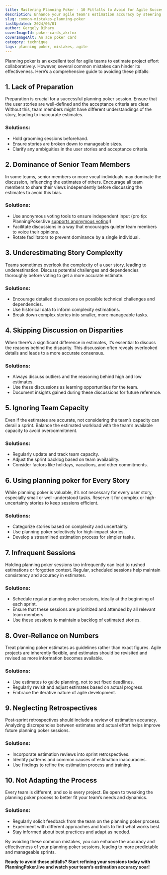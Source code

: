 ```yaml
---
title: Mastering Planning Poker - 10 Pitfalls to Avoid for Agile Success
description: Enhance your agile team's estimation accuracy by steering clear of these 10 common mistakes in Planning Poker. Discover solutions to boost collaboration and efficiency in your sprint planning sessions.
slug: common-mistakes-planning-poker
lastUpdated: 2024/06/01
author: Gergely Bihary
coverImageId: poker-cards_akrfnx
coverImageAlt: An ace poker card
category: technique
tags: planning poker, mistakes, agile
---
```


Planning poker is an excellent tool for agile teams to estimate project effort collaboratively. However, several common mistakes can hinder its effectiveness. Here’s a comprehensive guide to avoiding these pitfalls:

## 1. Lack of Preparation

Preparation is crucial for a successful planning poker session. Ensure that the user stories are well-defined and the acceptance criteria are clear. Without this, team members might have different understandings of the story, leading to inaccurate estimates.

### Solutions:

- Hold grooming sessions beforehand.
- Ensure stories are broken down to manageable sizes.
- Clarify any ambiguities in the user stories and acceptance criteria.

## 2. Dominance of Senior Team Members

In some teams, senior members or more vocal individuals may dominate the discussion, influencing the estimates of others. Encourage all team members to share their views independently before discussing the estimates to avoid this bias.

### Solutions:

- Use anonymous voting tools to ensure independent input (pro tip: PlanningPoker.live [supports anonymous voting](https://planningpoker.live/features)!)
- Facilitate discussions in a way that encourages quieter team members to voice their opinions.
- Rotate facilitators to prevent dominance by a single individual.

## 3. Underestimating Story Complexity

Teams sometimes overlook the complexity of a user story, leading to underestimation. Discuss potential challenges and dependencies thoroughly before voting to get a more accurate estimate.

### Solutions:

- Encourage detailed discussions on possible technical challenges and dependencies.
- Use historical data to inform complexity estimations.
- Break down complex stories into smaller, more manageable tasks.

## 4. Skipping Discussion on Disparities

When there’s a significant difference in estimates, it’s essential to discuss the reasons behind the disparity. This discussion often reveals overlooked details and leads to a more accurate consensus.

### Solutions:

- Always discuss outliers and the reasoning behind high and low estimates.
- Use these discussions as learning opportunities for the team.
- Document insights gained during these discussions for future reference.

## 5. Ignoring Team Capacity

Even if the estimates are accurate, not considering the team’s capacity can derail a sprint. Balance the estimated workload with the team’s available capacity to avoid overcommitment.

### Solutions:

- Regularly update and track team capacity.
- Adjust the sprint backlog based on team availability.
- Consider factors like holidays, vacations, and other commitments.

## 6. Using planning poker for Every Story

While planning poker is valuable, it’s not necessary for every user story, especially small or well-understood tasks. Reserve it for complex or high-uncertainty stories to keep sessions efficient.

### Solutions:

- Categorize stories based on complexity and uncertainty.
- Use planning poker selectively for high-impact stories.
- Develop a streamlined estimation process for simpler tasks.

## 7. Infrequent Sessions

Holding planning poker sessions too infrequently can lead to rushed estimations or forgotten context. Regular, scheduled sessions help maintain consistency and accuracy in estimates.

### Solutions:

- Schedule regular planning poker sessions, ideally at the beginning of each sprint.
- Ensure that these sessions are prioritized and attended by all relevant team members.
- Use these sessions to maintain a backlog of estimated stories.

## 8. Over-Reliance on Numbers

Treat planning poker estimates as guidelines rather than exact figures. Agile projects are inherently flexible, and estimates should be revisited and revised as more information becomes available.

### Solutions:

- Use estimates to guide planning, not to set fixed deadlines.
- Regularly revisit and adjust estimates based on actual progress.
- Embrace the iterative nature of agile development.

## 9. Neglecting Retrospectives

Post-sprint retrospectives should include a review of estimation accuracy. Analyzing discrepancies between estimates and actual effort helps improve future planning poker sessions.

### Solutions:

- Incorporate estimation reviews into sprint retrospectives.
- Identify patterns and common causes of estimation inaccuracies.
- Use findings to refine the estimation process and training.

## 10. Not Adapting the Process

Every team is different, and so is every project. Be open to tweaking the planning poker process to better fit your team’s needs and dynamics.

### Solutions:

- Regularly solicit feedback from the team on the planning poker process.
- Experiment with different approaches and tools to find what works best.
- Stay informed about best practices and adapt as needed.

By avoiding these common mistakes, you can enhance the accuracy and effectiveness of your planning poker sessions, leading to more predictable and manageable sprints.


**Ready to avoid these pitfalls? Start refining your sessions today with PlanningPoker.live and watch your team’s estimation accuracy soar!**
